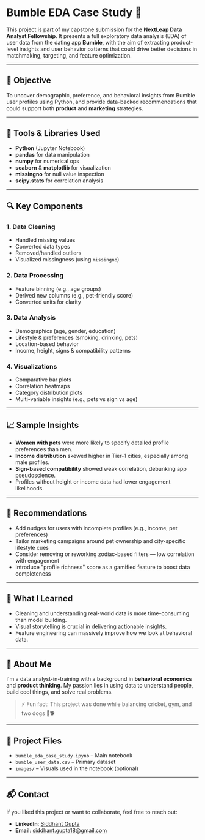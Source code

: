# Bumble EDA Case Study 🐝

This project is part of my capstone submission for the **NextLeap Data Analyst Fellowship**. It presents a full exploratory data analysis (EDA) of user data from the dating app **Bumble**, with the aim of extracting product-level insights and user behavior patterns that could drive better decisions in matchmaking, targeting, and feature optimization.

---

## 📌 Objective

To uncover demographic, preference, and behavioral insights from Bumble user profiles using Python, and provide data-backed recommendations that could support both **product** and **marketing** strategies.

---

## 🧰 Tools & Libraries Used

- **Python** (Jupyter Notebook)
- **pandas** for data manipulation  
- **numpy** for numerical ops  
- **seaborn** & **matplotlib** for visualization  
- **missingno** for null value inspection  
- **scipy.stats** for correlation analysis  

---

## 🔍 Key Components

### 1. Data Cleaning
- Handled missing values
- Converted data types
- Removed/handled outliers
- Visualized missingness (using `missingno`)

### 2. Data Processing
- Feature binning (e.g., age groups)
- Derived new columns (e.g., pet-friendly score)
- Converted units for clarity

### 3. Data Analysis
- Demographics (age, gender, education)
- Lifestyle & preferences (smoking, drinking, pets)
- Location-based behavior
- Income, height, signs & compatibility patterns

### 4. Visualizations
- Comparative bar plots
- Correlation heatmaps
- Category distribution plots
- Multi-variable insights (e.g., pets vs sign vs age)

---

## 📈 Sample Insights

- **Women with pets** were more likely to specify detailed profile preferences than men.
- **Income distribution** skewed higher in Tier-1 cities, especially among male profiles.
- **Sign-based compatibility** showed weak correlation, debunking app pseudoscience.
- Profiles without height or income data had lower engagement likelihoods.

---

## 🎯 Recommendations

- Add nudges for users with incomplete profiles (e.g., income, pet preferences)
- Tailor marketing campaigns around pet ownership and city-specific lifestyle cues
- Consider removing or reworking zodiac-based filters — low correlation with engagement
- Introduce "profile richness" score as a gamified feature to boost data completeness

---

## 🧠 What I Learned

- Cleaning and understanding real-world data is more time-consuming than model building.
- Visual storytelling is crucial in delivering actionable insights.
- Feature engineering can massively improve how we look at behavioral data.

---

## 🚀 About Me

I'm a data analyst-in-training with a background in **behavioral economics** and **product thinking**. My passion lies in using data to understand people, build cool things, and solve real problems.

> ⚡️ Fun fact: This project was done while balancing cricket, gym, and two dogs 🐶🐕

---

## 📎 Project Files

- `bumble_eda_case_study.ipynb` – Main notebook
- `bumble_user_data.csv` – Primary dataset
- `images/` – Visuals used in the notebook (optional)

---

## 📬 Contact

If you liked this project or want to collaborate, feel free to reach out:
- **LinkedIn**: [Siddhant Gupta](https://www.linkedin.com/in/siddhant-gupta-1273871a3/)
- **Email**: siddhant.gupta18@gmail.com
